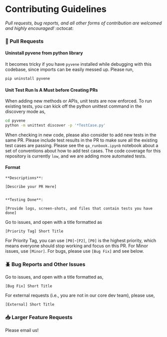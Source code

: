 # Contributing Guidelines

*Pull requests, bug reports, and all other forms of contribution are welcomed and highly encouraged!* :octocat:

### :book: Pull Requests

#### Uninstall pyvene from python library
It becomes tricky if you have `pyvene` installed while debugging with this codebase, since imports can be easily messed up. Please run,
```bash
pip uninstall pyvene
```

#### Unit Test Run Is A Must before Creating PRs
When adding new methods or APIs, unit tests are now enforced. To run existing tests, you can kick off the python unittest command in the discovery mode as,
```bash
cd pyvene
python -m unittest discover -p '*TestCase.py'
```
When checking in new code, please also consider to add new tests in the same PR. Please include test results in the PR to make sure all the existing test cases are passing. Please see the `qa_runbook.ipynb` notebook about a set of conventions about how to add test cases. The code coverage for this repository is currently `low`, and we are adding more automated tests.

#### Format
```
**Descriptions**:

[Describe your PR Here]


**Testing Done**:

[Provide logs, screen-shots, and files that contain tests you have done]

```

Go to issues, and open with a title formatted as
```
[Priority Tag] Short Title
```
For Priority Tag, you can use `[P0]`-`[P2]`, `[P0]` is the highest priority, which means everyone should stop working and focus on this PR. For Minor issues, use `[Minor]`. For bugs, please use `[Bug Fix]` and see below.

### :beetle: Bug Reports and Other Issues
Go to issues, and open with a title formatted as,
```
[Bug Fix] Short Title
```
For external requests (i.e., you are not in our core dev team), please use,
```
[External] Short Title
```

### :inbox_tray: Larger Feature Requests
Please email us!
